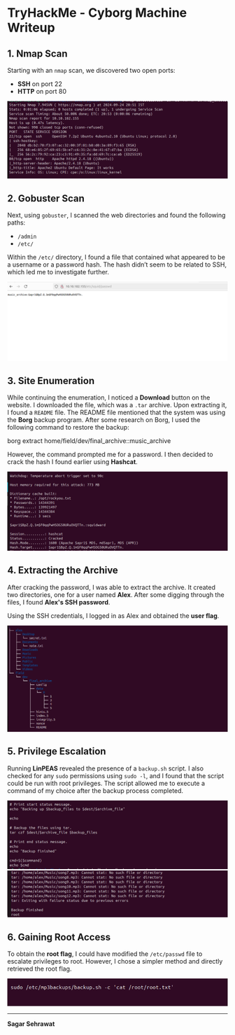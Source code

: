 # TryHackMe - Cyborg Machine Writeup

## 1. Nmap Scan

Starting with an `nmap` scan, we discovered two open ports:
- **SSH** on port 22
- **HTTP** on port 80

![Nmap Scan Results](https://github.com/sagar-sehrawat/Tryhackme-solutions/blob/main/cyborg/img/img1.png)

## 2. Gobuster Scan

Next, using `gobuster`, I scanned the web directories and found the following paths:
- `/admin`
- `/etc/`

Within the `/etc/` directory, I found a file that contained what appeared to be a username or a password hash. The hash didn’t seem to be related to SSH, which led me to investigate further.

![Gobuster Results](https://github.com/sagar-sehrawat/Tryhackme-solutions/blob/main/cyborg/img/img2.png)

## 3. Site Enumeration

While continuing the enumeration, I noticed a **Download** button on the website. I downloaded the file, which was a `.tar` archive. Upon extracting it, I found a `README` file. The README file mentioned that the system was using the **Borg** backup program.
After some research on Borg, I used the following command to restore the backup:

borg extract home/field/dev/final_archive::music_archive

However, the command prompted me for a password. I then decided to crack the hash I found earlier using **Hashcat**.

![Hashcat Command](https://github.com/sagar-sehrawat/Tryhackme-solutions/blob/main/cyborg/img/img3.png)

## 4. Extracting the Archive

After cracking the password, I was able to extract the archive. It created two directories, one for a user named **Alex**. After some digging through the files, I found **Alex's SSH password**.

Using the SSH credentials, I logged in as Alex and obtained the **user flag**.

![User Flag](https://github.com/sagar-sehrawat/Tryhackme-solutions/blob/main/cyborg/img/img4.png)

## 5. Privilege Escalation

Running **LinPEAS** revealed the presence of a `backup.sh` script. I also checked for any `sudo` permissions using `sudo -l`, and I found that the script could be run with root privileges. The script allowed me to execute a command of my choice after the backup process completed.

![LinPEAS Output](https://github.com/sagar-sehrawat/Tryhackme-solutions/blob/main/cyborg/img/img5.png)
![Backup Script](https://github.com/sagar-sehrawat/Tryhackme-solutions/blob/main/cyborg/img/img6.png)

## 6. Gaining Root Access

To obtain the **root flag**, I could have modified the `/etc/passwd` file to escalate privileges to root. However, I chose a simpler method and directly retrieved the root flag.

![Root Flag](https://github.com/sagar-sehrawat/Tryhackme-solutions/blob/main/cyborg/img/img7.png)

---

**Sagar Sehrawat**  

